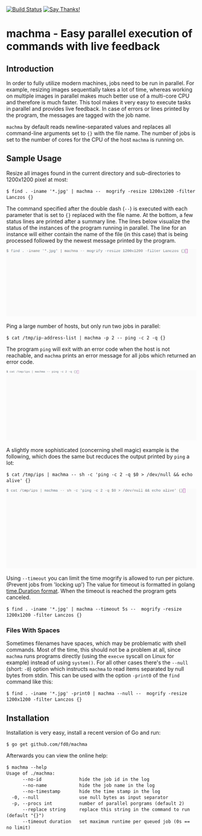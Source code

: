 [![Build Status](https://travis-ci.org/fd0/machma.svg?branch=master)](https://travis-ci.org/fd0/machma)
[![Say Thanks!](https://img.shields.io/badge/Say%20Thanks-!-1EAEDB.svg)](https://saythanks.io/to/fd0)

# machma - Easy parallel execution of commands with live feedback

## Introduction

In order to fully utilize modern machines, jobs need to be run in parallel. For
example, resizing images sequentially takes a lot of time, whereas working on
multiple images in parallel makes much better use of a multi-core CPU and
therefore is much faster. This tool makes it very easy to execute tasks in
parallel and provides live feedback. In case of errors or lines printed by the
program, the messages are tagged with the job name.

`machma` by default reads newline-separated values and replaces all
command-line arguments set to `{}` with the file name. The number of jobs is
set to the number of cores for the CPU of the host `machma` is running on.

## Sample Usage

Resize all images found in the current directory and sub-directories to
1200x1200 pixel at most:

```shell
$ find . -iname '*.jpg' | machma --  mogrify -resize 1200x1200 -filter Lanczos {}
```

The command specified after the double dash (`--`) is executed with each
parameter that is set to `{}` replaced with the file name. At the bottom, a few
status lines are printed after a summary line. The lines below visualize the
status of the instances of the program running in parallel. The line for an
instance will either contain the name of the file (in this case) that is being
processed followed by the newest message printed by the program.

![demo: resizing files](demo.gif)


Ping a large number of hosts, but only run two jobs in parallel:

```shell
$ cat /tmp/ip-address-list | machma -p 2 -- ping -c 2 -q {}
```

The program `ping` will exit with an error code when the host is not reachable,
and `machma` prints an error message for all jobs which returned an error code.

![demo: ping hosts](demo2.gif)

A slightly more sophisticated (concerning shell magic) example is the
following, which does the same but recduces the output printed by `ping` a lot:

```shell
$ cat /tmp/ips | machma -- sh -c 'ping -c 2 -q $0 > /dev/null && echo alive' {}
```

![demo: ping hosts again](demo2b.gif)


Using `--timeout` you can limit the time mogrify is allowed to run per picture. (Prevent jobs from 'locking up')
The value for timeout is formatted in golang [time.Duration format](https://golang.org/pkg/time/#Duration).
When the timeout is reached the program gets canceled.

```shell
$ find . -iname '*.jpg' | machma --timeout 5s --  mogrify -resize 1200x1200 -filter Lanczos {}
```

### Files With Spaces

Sometimes filenames have spaces, which may be problematic with shell commands.
Most of the time, this should not be a problem at all, since `machma` runs
programs directly (using the `execve` syscall on Linux for example) instead of
using `system()`. For all other cases there's the `--null` (short: `-0`) option
which instructs `machma` to read items separated by null bytes from stdin. This
can be used with the option `-print0` of the `find` command like this:

```shell
$ find . -iname '*.jpg' -print0 | machma --null --  mogrify -resize 1200x1200 -filter Lanczos {}
```

## Installation

Installation is very easy, install a recent version of Go and run:

```shell
$ go get github.com/fd0/machma
```

Afterwards you can view the online help:
```shell
$ machma --help
Usage of ./machma:
      --no-id              hide the job id in the log
      --no-name            hide the job name in the log
      --no-timestamp       hide the time stamp in the log
  -0, --null               use null bytes as input separator
  -p, --procs int          number of parallel porgrams (default 2)
      --replace string     replace this string in the command to run (default "{}")
      --timeout duration   set maximum runtime per queued job (0s == no limit) 
```
